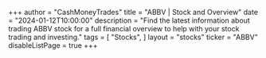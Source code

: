 +++
author = "CashMoneyTrades"
title = "ABBV | Stock and Overview"
date = "2024-01-12T10:00:00"
description = "Find the latest information about trading ABBV stock for a full financial overview to help with your stock trading and investing."
tags = [
   "Stocks",
]
layout = "stocks"
ticker = "ABBV"
disableListPage = true
+++
